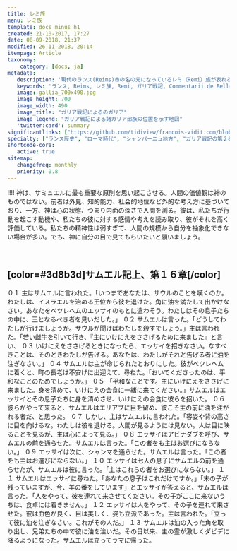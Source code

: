 ```yaml
---
title: レミ族
menu: レミ族
template: docs_minus_h1
created: 21-10-2017, 17:27
date: 08-09-2018, 21:37
modified: 26-11-2018, 20:14
itempage: Article
taxonomy:
    category: [docs, ja]
metadata:
   description: '現代のランス(Reims)市の名の元になっているレミ（Remi）族が表れるカエサル（Cæsar）が書いた「ガリア戦記（Commentarii de Bello Gallico）」の第２巻の前半（ベルガエ人たちの遠征）の文書の紹介と引用文書を提供しています。'
   keywords: 'ランス, Reims, レミ族, Remi, ガリア戦記, Commentarii de Bello Gallico, ベルガエ人たちの遠征, カエサル, Cæsar'
   image: gallia_700x490.jpg
   image_height: 700
   image_width: 490
   image_title: "ガリア戦記によるのガリア"
   image_legend: "ガリア戦記による諸ガリア部族の位置を示す地図"
   'twitter:card': summary
significantlinks: ["https://github.com/tidiview/francois-vidit.com/blob/master/user/sites/docs/pages/01.home/03.reims/03.sacre/01.david/docs.ja.md"]
specialty: ["ランス歴史", "ローマ時代", "シャンパーニュ地方", "ガリア戦記の第２巻前半", "レミ族", "ユリウス・カエサル", "ベルガエ人たちの遠征"]
shortcode-core:
   active: true
sitemap:
   changefreq: monthly
   priority: 0.8
---
```

!!!! 神は、サミュエルに最も重要な原則を思い起こさせる。人間の価値観は神のものではない。前者は外見、知的能力、社会的地位など外的な考え方に基づいており、一方、神は心の状態、つまり内面の深さで人間を測る。彼は、私たちが行動を起こす動機や、私たちの彼に対する感情や考えを読み取り、彼がそれを高く評価している。私たちの精神性は弱すぎて、人間の規模から自分を抽象化できない場合が多い。でも、神に自分の目で見てもらいたいと願いましょう。

<br>

## [color=#3d8b3d]サムエル記上、第１６章[/color]

０１ 主はサムエルに言われた。「いつまであなたは、サウルのことを嘆くのか。わたしは、イスラエルを治める王位から彼を退けた。角に油を満たして出かけなさい。あなたをベツレヘムのエッサイのもとに遣わそう。わたしはその息子たちの中に、王となるべき者を見いだした。」 
０２ サムエルは言った。「どうしてわたしが行けましょうか。サウルが聞けばわたしを殺すでしょう。」主は言われた。「若い雌牛を引いて行き、『主にいけにえをささげるために来ました』と言い、 
０３ いけにえをささげるときになったら、エッサイを招きなさい。なすべきことは、そのときわたしが告げる。あなたは、わたしがそれと告げる者に油を注ぎなさい。」 
０４ サムエルは主が命じられたとおりにした。彼がベツレヘムに着くと、町の長老は不安げに出迎えて、尋ねた。「おいでくださったのは、平和なことのためでしょうか。」 
０５ 「平和なことです。主にいけにえをささげに来ました。身を清めて、いけにえの会食に一緒に来てください。」サムエルはエッサイとその息子たちに身を清めさせ、いけにえの会食に彼らを招いた。 
０６ 彼らがやって来ると、サムエルはエリアブに目を留め、彼こそ主の前に油を注がれる者だ、と思った。 
０７ しかし、主はサムエルに言われた。「容姿や背の高さに目を向けるな。わたしは彼を退ける。人間が見るようには見ない。人は目に映ることを見るが、主は心によって見る。」 
０８ エッサイはアビナダブを呼び、サムエルの前を通らせた。サムエルは言った。「この者をも主はお選びにならない。」 
０９ エッサイは次に、シャンマを通らせた。サムエルは言った。「この者をも主はお選びにならない。」 
１０ エッサイは七人の息子にサムエルの前を通らせたが、サムエルは彼に言った。「主はこれらの者をお選びにならない。」
１１ サムエルはエッサイに尋ねた。「あなたの息子はこれだけですか。」「末の子が残っていますが、今、羊の番をしています」とエッサイが答えると、サムエルは言った。「人をやって、彼を連れて来させてください。その子がここに来ないうちは、食卓には着きません。」 
１２ エッサイは人をやって、その子を連れて来させた。彼は血色が良く、目は美しく、姿も立派であった。主は言われた。「立って彼に油を注ぎなさい。これがその人だ。」 
１３ サムエルは油の入った角を取り出し、兄弟たちの中で彼に油を注いだ。その日以来、主の霊が激しくダビデに降るようになった。サムエルは立ってラマに帰った。 